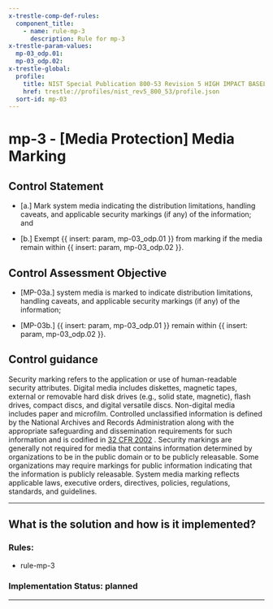 ```yaml
---
x-trestle-comp-def-rules:
  component_title:
    - name: rule-mp-3
      description: Rule for mp-3
x-trestle-param-values:
  mp-03_odp.01:
  mp-03_odp.02:
x-trestle-global:
  profile:
    title: NIST Special Publication 800-53 Revision 5 HIGH IMPACT BASELINE
    href: trestle://profiles/nist_rev5_800_53/profile.json
  sort-id: mp-03
---
```


# mp-3 - \[Media Protection\] Media Marking

## Control Statement

- \[a.\] Mark system media indicating the distribution limitations, handling caveats, and applicable security markings (if any) of the information; and

- \[b.\] Exempt {{ insert: param, mp-03_odp.01 }} from marking if the media remain within {{ insert: param, mp-03_odp.02 }}.

## Control Assessment Objective

- \[MP-03a.\] system media is marked to indicate distribution limitations, handling caveats, and applicable security markings (if any) of the information;

- \[MP-03b.\] {{ insert: param, mp-03_odp.01 }} remain within {{ insert: param, mp-03_odp.02 }}.

## Control guidance

Security marking refers to the application or use of human-readable security attributes. Digital media includes diskettes, magnetic tapes, external or removable hard disk drives (e.g., solid state, magnetic), flash drives, compact discs, and digital versatile discs. Non-digital media includes paper and microfilm. Controlled unclassified information is defined by the National Archives and Records Administration along with the appropriate safeguarding and dissemination requirements for such information and is codified in [32 CFR 2002](#91f992fb-f668-4c91-a50f-0f05b95ccee3) . Security markings are generally not required for media that contains information determined by organizations to be in the public domain or to be publicly releasable. Some organizations may require markings for public information indicating that the information is publicly releasable. System media marking reflects applicable laws, executive orders, directives, policies, regulations, standards, and guidelines.

______________________________________________________________________

## What is the solution and how is it implemented?

<!-- For implementation status enter one of: implemented, partial, planned, alternative, not-applicable -->

<!-- Note that the list of rules under ### Rules: is read-only and changes will not be captured after assembly to JSON -->

<!-- Add control implementation description here for control: mp-3 -->

### Rules:

  - rule-mp-3

### Implementation Status: planned

______________________________________________________________________
